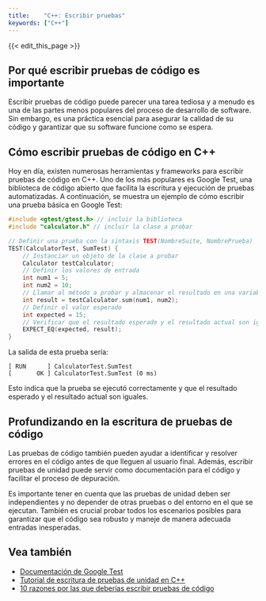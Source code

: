 ```yaml
---
title:    "C++: Escribir pruebas"
keywords: ["C++"]
---
```


{{< edit_this_page >}}

## Por qué escribir pruebas de código es importante

Escribir pruebas de código puede parecer una tarea tediosa y a menudo es una de las partes menos populares del proceso de desarrollo de software. Sin embargo, es una práctica esencial para asegurar la calidad de su código y garantizar que su software funcione como se espera.

## Cómo escribir pruebas de código en C++

Hoy en día, existen numerosas herramientas y frameworks para escribir pruebas de código en C++. Uno de los más populares es Google Test, una biblioteca de código abierto que facilita la escritura y ejecución de pruebas automatizadas. A continuación, se muestra un ejemplo de cómo escribir una prueba básica en Google Test:

```C++
#include <gtest/gtest.h> // incluir la biblioteca
#include "calculator.h" // incluir la clase a probar

// Definir una prueba con la sintaxis TEST(NombreSuite, NombrePrueba)
TEST(CalculatorTest, SumTest) {
    // Instanciar un objeto de la clase a probar
    Calculator testCalculator;
    // Definir los valores de entrada
    int num1 = 5;
    int num2 = 10;
    // Llamar al método a probar y almacenar el resultado en una variable
    int result = testCalculator.sum(num1, num2);
    // Definir el valor esperado
    int expected = 15;
    // Verificar que el resultado esperado y el resultado actual son iguales
    EXPECT_EQ(expected, result);
}
```

La salida de esta prueba sería:

```
[ RUN      ] CalculatorTest.SumTest
[       OK ] CalculatorTest.SumTest (0 ms)
```

Esto indica que la prueba se ejecutó correctamente y que el resultado esperado y el resultado actual son iguales.

## Profundizando en la escritura de pruebas de código

Las pruebas de código también pueden ayudar a identificar y resolver errores en el código antes de que lleguen al usuario final. Además, escribir pruebas de unidad puede servir como documentación para el código y facilitar el proceso de depuración.

Es importante tener en cuenta que las pruebas de unidad deben ser independientes y no depender de otras pruebas o del entorno en el que se ejecutan. También es crucial probar todos los escenarios posibles para garantizar que el código sea robusto y maneje de manera adecuada entradas inesperadas.

## Vea también

- [Documentación de Google Test](https://github.com/google/googletest/blob/master/googletest/docs/primer.md)
- [Tutorial de escritura de pruebas de unidad en C++](https://www.geeksforgeeks.org/c-unit-testing-framework/)
- [10 razones por las que deberías escribir pruebas de código](https://codeutopia.net/blog/2015/03/01/why-you-should-write-tests-for-your-code-and-when-you-should-not/)